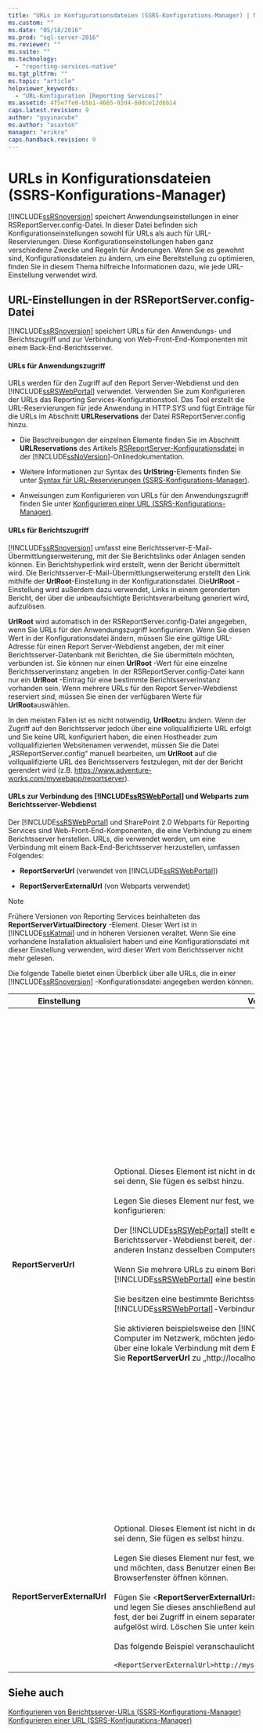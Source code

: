 ```yaml
---
title: "URLs in Konfigurationsdateien (SSRS-Konfigurations-Manager) | Microsoft Docs"
ms.custom: ""
ms.date: "05/18/2016"
ms.prod: "sql-server-2016"
ms.reviewer: ""
ms.suite: ""
ms.technology: 
  - "reporting-services-native"
ms.tgt_pltfrm: ""
ms.topic: "article"
helpviewer_keywords: 
  - "URL-Konfiguration [Reporting Services]"
ms.assetid: 4f5e7fe0-b5b1-4665-93d4-80dce12d6b14
caps.latest.revision: 9
author: "guyinacube"
ms.author: "asaxton"
manager: "erikre"
caps.handback.revision: 9
---
```

# URLs in Konfigurationsdateien (SSRS-Konfigurations-Manager)
  [!INCLUDE[ssRSnoversion](../../includes/ssrsnoversion-md.md)] speichert Anwendungseinstellungen in einer RSReportServer.config-Datei. In dieser Datei befinden sich Konfigurationseinstellungen sowohl für URLs als auch für URL-Reservierungen. Diese Konfigurationseinstellungen haben ganz verschiedene Zwecke und Regeln für Änderungen. Wenn Sie es gewohnt sind, Konfigurationsdateien zu ändern, um eine Bereitstellung zu optimieren, finden Sie in diesem Thema hilfreiche Informationen dazu, wie jede URL-Einstellung verwendet wird.  
  
## URL-Einstellungen in der RSReportServer.config-Datei  
 [!INCLUDE[ssRSnoversion](../../includes/ssrsnoversion-md.md)] speichert URLs für den Anwendungs- und Berichtszugriff und zur Verbindung von Web-Front-End-Komponenten mit einem Back-End-Berichtsserver.  
  
#### URLs für Anwendungszugriff  
 URLs werden für den Zugriff auf den Report Server-Webdienst und den [!INCLUDE[ssRSWebPortal](../../includes/ssrswebportal.md)] verwendet. Verwenden Sie zum Konfigurieren der URLs das Reporting Services-Konfigurationstool. Das Tool erstellt die URL-Reservierungen für jede Anwendung in HTTP.SYS und fügt Einträge für die URLs im Abschnitt **URLReservations** der Datei RSReportServer.config hinzu.  
  
-   Die Beschreibungen der einzelnen Elemente finden Sie im Abschnitt **URLReservations** des Artikels [RSReportServer-Konfigurationsdatei](../../reporting-services/report-server/rsreportserver-config-configuration-file.md) in der [!INCLUDE[ssNoVersion](../../includes/ssnoversion-md.md)]-Onlinedokumentation.  
  
-   Weitere Informationen zur Syntax des **UrlString**-Elements finden Sie unter [Syntax für URL-Reservierungen &#40;SSRS-Konfigurations-Manager&#41;](../../reporting-services/install-windows/url-reservation-syntax-ssrs-configuration-manager.md).  
  
-   Anweisungen zum Konfigurieren von URLs für den Anwendungszugriff finden Sie unter [Konfigurieren einer URL &#40;SSRS-Konfigurations-Manager&#41;](../../reporting-services/install-windows/configure-a-url-ssrs-configuration-manager.md).  
  
#### URLs für Berichtszugriff  
 [!INCLUDE[ssRSnoversion](../../includes/ssrsnoversion-md.md)] umfasst eine Berichtsserver-E-Mail-Übermittlungserweiterung, mit der Sie Berichtslinks oder Anlagen senden können. Ein Berichtshyperlink wird erstellt, wenn der Bericht übermittelt wird. Die Berichtsserver-E-Mail-Übermittlungserweiterung erstellt den Link mithilfe der **UrlRoot**-Einstellung in der Konfigurationsdatei. Die**UrlRoot** -Einstellung wird außerdem dazu verwendet, Links in einem gerenderten Bericht, der über die unbeaufsichtigte Berichtsverarbeitung generiert wird, aufzulösen.  
  
 **UrlRoot** wird automatisch in der RSReportServer.config-Datei angegeben, wenn Sie URLs für den Anwendungszugriff konfigurieren. Wenn Sie diesen Wert in der Konfigurationsdatei ändern, müssen Sie eine gültige URL-Adresse für einen Report Server-Webdienst angeben, der mit einer Berichtsserver-Datenbank mit Berichten, die Sie übermitteln möchten, verbunden ist. Sie können nur einen **UrlRoot** -Wert für eine einzelne Berichtsserverinstanz angeben. In der RSReportServer.config-Datei kann nur ein **UrlRoot** -Eintrag für eine bestimmte Berichtsserverinstanz vorhanden sein. Wenn mehrere URLs für den Report Server-Webdienst reserviert sind, müssen Sie einen der verfügbaren Werte für **UrlRoot**auswählen.  
  
 In den meisten Fällen ist es nicht notwendig, **UrlRoot**zu ändern. Wenn der Zugriff auf den Berichtsserver jedoch über eine vollqualifizierte URL erfolgt und Sie keine URL konfiguriert haben, die einen Hostheader zum vollqualifizierten Websitenamen verwendet, müssen Sie die Datei „RSReportServer.config“ manuell bearbeiten, um **UrlRoot** auf die vollqualifizierte URL des Berichtsservers festzulegen, mit der der Bericht gerendert wird (z.B. https://www.adventure-works.com/mywebapp/reportserver).  
  
#### URLs zur Verbindung des [!INCLUDE[ssRSWebPortal](../../includes/ssrswebportal.md)] und Webparts zum Berichtsserver-Webdienst  
 Der [!INCLUDE[ssRSWebPortal](../../includes/ssrswebportal.md)] und SharePoint 2.0 Webparts für Reporting Services sind Web-Front-End-Komponenten, die eine Verbindung zu einem Berichtsserver herstellen. URLs, die verwendet werden, um eine Verbindung mit einem Back-End-Berichtsserver herzustellen, umfassen Folgendes:  
  
-   **ReportServerUrl** (verwendet von [!INCLUDE[ssRSWebPortal](../../includes/ssrswebportal.md)])  
  
-   **ReportServerExternalUrl** (von Webparts verwendet)  
  
> [!NOTE]  
>  Frühere Versionen von Reporting Services beinhalteten das **ReportServerVirtualDirectory** -Element. Dieser Wert ist in [!INCLUDE[ssKatmai](../../includes/sskatmai-md.md)] und in höheren Versionen veraltet. Wenn Sie eine vorhandene Installation aktualisiert haben und eine Konfigurationsdatei mit dieser Einstellung verwenden, wird dieser Wert vom Berichtsserver nicht mehr gelesen.  
  
 Die folgende Tabelle bietet einen Überblick über alle URLs, die in einer [!INCLUDE[ssRSnoversion](../../includes/ssrsnoversion-md.md)] -Konfigurationsdatei angegeben werden können.  
  
|Einstellung|Verwendung|Beschreibung|  
|-------------|-----------|-----------------|  
|**ReportServerUrl**|Optional. Dieses Element ist nicht in der RSReportServer.config-Datei enthalten, es sei denn, Sie fügen es selbst hinzu.<br /><br /> Legen Sie dieses Element nur fest, wenn Sie eines der folgenden Szenarios konfigurieren:<br /><br /> Der [!INCLUDE[ssRSWebPortal](../../includes/ssrswebportal.md)] stellt einen Web-Front-End-Zugriff auf einen Berichtsserver-Webdienst bereit, der auf einem anderen Computer oder einer anderen Instanz desselben Computers ausgeführt wird.<br /><br /> Wenn Sie mehrere URLs zu einem Berichtsserver haben und der [!INCLUDE[ssRSWebPortal](../../includes/ssrswebportal.md)] eine bestimmte URL verwenden soll.<br /><br /> Sie besitzen eine bestimmte Berichtsserver-URL, die für alle [!INCLUDE[ssRSWebPortal](../../includes/ssrswebportal.md)]-Verbindungen verwendet werden soll.<br /><br /> Sie aktivieren beispielsweise den [!INCLUDE[ssRSWebPortal](../../includes/ssrswebportal.md)]-Zugriff für alle Computer im Netzwerk, möchten jedoch, dass sich der [!INCLUDE[ssRSWebPortal](../../includes/ssrswebportal.md)] über eine lokale Verbindung mit dem Berichtsserver verbindet. In diesem Fall könnten Sie **ReportServerUrl** zu „http://localhost/reportserver“ konfigurieren.|Dieser Wert gibt eine URL zum Berichtsserver-Webdienst an. Dieser Wert wird von der [!INCLUDE[ssRSWebPortal](../../includes/ssrswebportal.md)]-Anwendung beim Start gelesen. Wenn dieser Wert festgelegt ist, stellt der [!INCLUDE[ssRSWebPortal](../../includes/ssrswebportal.md)] eine Verbindung zu dem in der URL angegebenen Berichtsserver her.<br /><br /> Der [!INCLUDE[ssRSWebPortal](../../includes/ssrswebportal.md)] stellt standardmäßig einen Web-Front-End-Zugriff auf den Berichtsserver-Webdienst bereit, der innerhalb derselben Berichtsserver-Instanz ausgeführt wird wie der [!INCLUDE[ssRSWebPortal](../../includes/ssrswebportal.md)]. Wenn Sie den [!INCLUDE[ssRSWebPortal](../../includes/ssrswebportal.md)] jedoch mit einem Berichtsserver-Webdienst verwenden möchten, der zu einer anderen Instanz gehört oder in einer Instanz auf einem anderen Computer ausgeführt wird, können Sie diese URL zur Weiterleitung des [!INCLUDE[ssRSWebPortal](../../includes/ssrswebportal.md)] festlegen, sodass dieser eine Verbindung mit dem externen Berichtsserver-Webdienst herstellt.<br /><br /> Wenn ein SSL-Zertifikat (Secure Sockets Layer) auf dem Berichtsserver installiert ist, mit dem Sie eine Verbindung herstellen, muss der Wert von **ReportServerUrl** dem Namen des Servers entsprechen, der für das Zertifikat registriert ist. Wenn Sie die Fehlermeldung „Die zugrunde liegende Verbindung wurde geschlossen: Für den geschützten SSL/TLS-Kanal konnte keine Vertrauensstellung hergestellt werden“ erhalten, legen Sie **ReportServerUrl** auf den vollqualifizierten Domänennamen des Servers fest, für den das Zertifikat ausgestellt wurde. Wenn das Zertifikat beispielsweise für **https://adventure-works.com.onlinesales** registriert ist, lautet die URL des Berichtsservers **https://adventure-works.com.onlinesales/reportserver**.|  
|**ReportServerExternalUrl**|Optional. Dieses Element ist nicht in der RSReportServer.config-Datei enthalten, es sei denn, Sie fügen es selbst hinzu.<br /><br /> Legen Sie dieses Element nur fest, wenn Sie SharePoint 2.0 Webparts verwenden und möchten, dass Benutzer einen Bericht abrufen und in einem neuen Browserfenster öffnen können.<br /><br /> Fügen Sie \<**ReportServerExternalUrl**> unter dem \<**ReportServerUrl**>-Element hinzu, und legen Sie dieses anschließend auf einen vollqualifizierten Berichtsservernamen fest, der bei Zugriff in einem separaten Browserfenster in eine Berichtsserver-Instanz aufgelöst wird. Löschen Sie unter keinen Umständen \<**ReportServerUrl**>.<br /><br /> Das folgende Beispiel veranschaulicht die Syntax:<br /><br /> `<ReportServerExternalUrl>http://myserver/reportserver</ReportServerExternalUrl>`|Dieser Wert wird von SharePoint 2.0 Webparts verwendet.<br /><br /> In früheren Versionen wurde empfohlen, diesen Wert festzulegen, um den Berichts-Generator auf einem mit dem Internet verbundenen Berichtsserver bereitzustellen. Dies ist ein ungeprüftes Bereitstellungsszenario. Wenn Sie diese Einstellung in der Vergangenheit verwendet haben, um den Zugriff auf den Berichts-Generator aus dem Internet zu unterstützen, sollten Sie sich eine Alternative überlegen.|  
  
## Siehe auch  
 [Konfigurieren von Berichtsserver-URLs &#40;SSRS-Konfigurations-Manager&#41;](../../reporting-services/install-windows/configure-report-server-urls-ssrs-configuration-manager.md)   
 [Konfigurieren einer URL &#40;SSRS-Konfigurations-Manager&#41;](../../reporting-services/install-windows/configure-a-url-ssrs-configuration-manager.md)